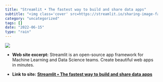 ```yaml
---
title: "Streamlit • The fastest way to build and share data apps"
subtitle: "<img class='cover' src=https://streamlit.io/sharing-image-facebook.jpg>"
category: "uncategorized"
tags: []
date: "2022-06-15"
type: "rain"
---
```

<img class="cover" src=https://streamlit.io/sharing-image-facebook.jpg>



* **Web site excerpt:** Streamlit is an open-source app framework for Machine Learning and Data Science teams. Create beautiful web apps in minutes.

* **Link to site:** **[Streamlit • The fastest way to build and share data apps](https://streamlit.io/)**